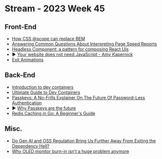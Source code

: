 # Stream - 2023 Week 45

## Front-End

- [How CSS @scope can replace BEM](https://blog.logrocket.com/css-scope-replace-bem/)
- [Answering Common Questions About Interpreting Page Speed Reports](https://www.smashingmagazine.com/2023/10/answering-questions-interpreting-page-speed-reports/)
- [Headless Component: a pattern for composing React UIs](https://martinfowler.com/articles/headless-component.html)
- ▶️ [Your website does not need JavaScript - Amy Kapernick](https://www.youtube.com/watch?v=wKU65gV6FSA)
- [Exit Animations](https://chriscoyier.net/2023/10/30/exit-animations/)

## Back-End

- [Introduction to dev containers](https://docs.github.com/en/codespaces/setting-up-your-project-for-codespaces/adding-a-dev-container-configuration/introduction-to-dev-containers)
- [Ultimate Guide to Dev Containers](https://www.daytona.io/dotfiles/ultimate-guide-to-dev-containers)
- [Passkeys: A No-Frills Explainer On The Future Of Password-Less Authentication](https://www.smashingmagazine.com/2023/10/passkeys-explainer-future-password-less-authentication/)
- ▶️ [Why Passkeys are the future](https://www.youtube.com/watch?v=aaPvZq2KyTE)
- [Redis Caching in Go: A Beginner's Guide](https://betterstack.com/community/guides/scaling-go/redis-caching-golang/)


## Misc.

- [Do Gen AI and OSS Regulation Bring Us Further Away From Exiting the Dependency Hell?](https://www.infoq.com/news/2023/11/supply-chain-2023-insights/)
- [Why OLED monitor burn-in isn’t a huge problem anymore](https://arstechnica.com/gadgets/2023/11/why-oled-monitor-burn-in-isnt-a-huge-problem-anymore/)
